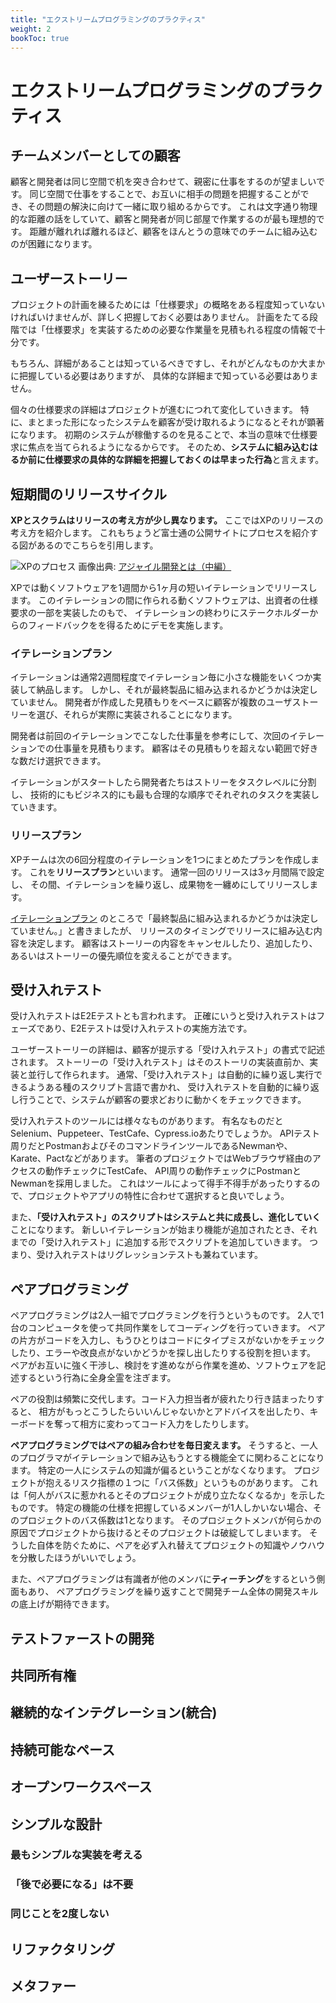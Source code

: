 ```yaml
---
title: "エクストリームプログラミングのプラクティス"
weight: 2
bookToc: true
---
```


# エクストリームプログラミングのプラクティス

## チームメンバーとしての顧客

顧客と開発者は同じ空間で机を突き合わせて、親密に仕事をするのが望ましいです。
同じ空間で仕事をすることで、お互いに相手の問題を把握することができ、その問題の解決に向けて一緒に取り組めるからです。
これは文字通り物理的な距離の話をしていて、顧客と開発者が同じ部屋で作業するのが最も理想的です。
距離が離れれば離れるほど、顧客をほんとうの意味でのチームに組み込むのが困難になります。

## ユーザーストーリー

プロジェクトの計画を練るためには「仕様要求」の概略をある程度知っていないければいけませんが、詳しく把握しておく必要はありません。
計画をたてる段階では「仕様要求」を実装するための必要な作業量を見積もれる程度の情報で十分です。

もちろん、詳細があることは知っているべきですし、それがどんなものか大まかに把握している必要はありますが、
具体的な詳細まで知っている必要はありません。

個々の仕様要求の詳細はプロジェクトが進むにつれて変化していきます。
特に、まとまった形になったシステムを顧客が受け取れるようになるとそれが顕著になります。
初期のシステムが稼働するのを見ることで、本当の意味で仕様要求に焦点を当てられるようになるからです。
そのため、**システムに組み込むはるか前に仕様要求の具体的な詳細を把握しておくのは早まった行為**と言えます。

## 短期間のリリースサイクル

**XPとスクラムはリリースの考え方が少し異なります。** ここではXPのリリースの考え方を紹介します。
これもちょうど富士通の公開サイトにプロセスを紹介する図があるのでこちらを引用します。

![XPのプロセス](../process.jpg)
画像出典: [アジャイル開発とは（中編）](https://www.fujitsu.com/jp/group/fst/about/resources/featurestories/about-agile-02.html)

XPでは動くソフトウェアを1週間から1ヶ月の短いイテレーションでリリースします。
このイテレーションの間に作られる動くソフトウェアは、出資者の仕様要求の一部を実装したのもで、
イテレーションの終わりにステークホルダーからのフィードバックをを得るためにデモを実施します。

### イテレーションプラン

イテレーションは通常2週間程度でイテレーション毎に小さな機能をいくつか実装して納品します。
しかし、それが最終製品に組み込まれるかどうかは決定していません。
開発者が作成した見積もりをベースに顧客が複数のユーザストーリーを選び、それらが実際に実装されることになります。

開発者は前回のイテレーションでこなした仕事量を参考にして、次回のイテレーションでの仕事量を見積もります。
顧客はその見積もりを超えない範囲で好きな数だけ選択できます。

イテレーションがスタートしたら開発者たちはストリーをタスクレベルに分割し、
技術的にもビジネス的にも最も合理的な順序でそれぞれのタスクを実装していきます。

### リリースプラン

XPチームは次の6回分程度のイテレーションを1つにまとめたプランを作成します。
これを**リリースプラン**といいます。
通常一回のリリースは3ヶ月間隔で設定し、
その間、イテレーションを繰り返し、成果物を一纏めにしてリリースします。

[イテレーションプラン](#イテレーションプラン) のところで「最終製品に組み込まれるかどうかは決定していません。」と書きましたが、
リリースのタイミングでリリースに組み込む内容を決定します。
顧客はストーリーの内容をキャンセルしたり、追加したり、あるいはストーリーの優先順位を変えることができます。

## 受け入れテスト

受け入れテストはE2Eテストとも言われます。
正確にいうと受け入れテストはフェーズであり、E2Eテストは受け入れテストの実施方法です。

ユーザーストーリーの詳細は、顧客が提示する「受け入れテスト」の書式で記述されます。
ストーリーの「受け入れテスト」はそのストーリの実装直前か、実装と並行して作られます。
通常、「受け入れテスト」は自動的に繰り返し実行できるようある種のスクリプト言語で書かれ、
受け入れテストを自動的に繰り返し行うことで、システムが顧客の要求どおりに動かくをチェックできます。

受け入れテストのツールには様々なものがあります。
有名なものだとSelenium、Puppeteer、TestCafe、Cypress.ioあたりでしょうか。
APIテスト周りだとPostmanおよびそのコマンドラインツールであるNewmanや、Karate、Pactなどがあります。
筆者のプロジェクトではWebブラウザ経由のアクセスの動作チェックにTestCafe、
API周りの動作チェックにPostmanとNewmanを採用しました。
これはツールによって得手不得手があったりするので、プロジェクトやアプリの特性に合わせて選択すると良いでしょう。

また、**「受け入れテスト」のスクリプトはシステムと共に成長し、進化していく**ことになります。
新しいイテレーションが始まり機能が追加されたとき、それまでの「受け入れテスト」に追加する形でスクリプトを追加していきます。
つまり、受け入れテストはリグレッションテストも兼ねています。

## ペアプログラミング

ペアプログラミングは2人一組でプログラミングを行うというものです。
2人で1台のコンピュータを使って共同作業をしてコーディングを行っていきます。
ペアの片方がコードを入力し、もうひとりはコードにタイプミスがないかをチェックしたり、エラーや改良点がないかどうかを探し出したりする役割を担います。
ペアがお互いに強く干渉し、検討をす進めながら作業を進め、ソフトウェアを記述するという行為に全身全霊を注ぎます。

ペアの役割は頻繁に交代します。コード入力担当者が疲れたり行き詰まったりすると、
相方がもっとこうしたらいいんじゃないかとアドバイスを出したり、キーボードを奪って相方に変わってコード入力をしたりします。

**ペアプログラミングではペアの組み合わせを毎日変えます。**
そうすると、一人のプログラマがイテレーションで組み込もうとする機能全てに関わることになります。
特定の一人にシステムの知識が偏るということがなくなります。
プロジェクトが抱えるリスク指標の１つに「バス係数」というものがあります。
これは「何人がバスに惹かれるとそのプロジェクトが成り立たなくなるか」を示したものです。
特定の機能の仕様を把握しているメンバーが1人しかいない場合、そのプロジェクトのバス係数は1となります。
そのプロジェクトメンバが何らかの原因でプロジェクトから抜けるとそのプロジェクトは破綻してしまいます。
そうした自体を防ぐために、ペアを必ず入れ替えてプロジェクトの知識やノウハウを分散したほうがいいでしょう。

また、ペアプログラミングは有識者が他のメンバに**ティーチング**をするという側面もあり、
ペアプログラミングを繰り返すことで開発チーム全体の開発スキルの底上げが期待できます。

## テストファーストの開発

## 共同所有権

## 継続的なインテグレーション(統合)

## 持続可能なペース

## オープンワークスペース

## シンプルな設計

### 最もシンプルな実装を考える

### 「後で必要になる」は不要

### 同じことを2度しない

## リファクタリング

## メタファー


